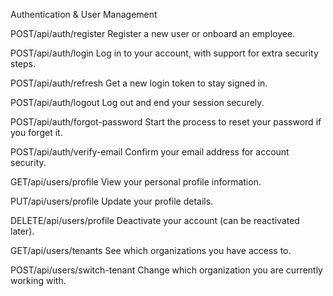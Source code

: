 Authentication & User Management

POST/api/auth/register
Register a new user or onboard an employee.

POST/api/auth/login
Log in to your account, with support for extra security steps.

POST/api/auth/refresh
Get a new login token to stay signed in.

POST/api/auth/logout
Log out and end your session securely.

POST/api/auth/forgot-password
Start the process to reset your password if you forget it.

POST/api/auth/verify-email
Confirm your email address for account security.

GET/api/users/profile
View your personal profile information.

PUT/api/users/profile
Update your profile details.

DELETE/api/users/profile
Deactivate your account (can be reactivated later).

GET/api/users/tenants
See which organizations you have access to.

POST/api/users/switch-tenant
Change which organization you are currently working with.
